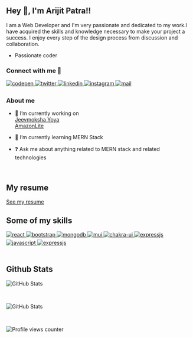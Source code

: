 ## Hey 👋, I'm Arijit Patra!!  
  
I am a Web Developer and I'm very passionate and dedicated to my work.I have acquired the skills and knowledge necessary to make your project a success. I enjoy every step of the design process from discussion and collaboration.
- Passionate coder   
  



### Connect with me 📩  
<!-- <a href="https://github.com/ArijitPatra2906" target="_blank">
<img src=https://img.shields.io/badge/Arijit Patra-%2324292e.svg?&style=for-the-badge&logo=github&logoColor=white alt=github style="margin-bottom: 5px;" />
</a> -->
<a href="https://codepen.com/arijitpatracp" target="_blank">
<img src=https://img.shields.io/badge/ArijitPatra-%23131417.svg?&style=for-the-badge&logo=codepen&logoColor=white alt=codepen style="margin-bottom: 5px;" />
</a>  
<a href="https://twitter.com/ar1stin" target="_blank">
<img src=https://img.shields.io/badge/ar1stin-%2300acee.svg?&style=for-the-badge&logo=twitter&logoColor=white alt=twitter style="margin-bottom: 5px;" />
</a>
<a href="https://linkedin.com/in/arijit-patra-a96025211" target="_blank">
<img src=https://img.shields.io/badge/ArijitPatra-%231E77B5.svg?&style=for-the-badge&logo=linkedin&logoColor=white alt=linkedin style="margin-bottom: 5px;" />
</a>
<a href="https://instagram.com/arijitpatra2906" target="_blank">
<img src=https://img.shields.io/badge/arijitpatra2906-%23000000.svg?&style=for-the-badge&logo=instagram&logoColor=pink alt=instagram style="margin-bottom: 5px;" />
</a>

<a href="mailto:patraarijit440@gmail.com" target="_blank">
<img src=https://img.shields.io/badge/ArijitPatra-orange.svg?&style=for-the-badge&logo=gmail&logoColor=white alt=mail style="margin-bottom: 5px;" />
</a> 

<br/>  

### About me

- 🔭 I’m currently working on <br/> [Jeevmoksha Yoya](https://jeevmokshayoga.com/) <br/>  [AmazonLite](https://amazonlite.vercel.app)
  

- 🌱 I’m currently learning MERN Stack  
  

- ❓ Ask me about anything related to MERN stack and related technologies  

<br/>  


## My resume

<div>
<a href="https://github.com/ArijitPatra2906/Resume/blob/main/resume.pdf" target="_blank">See my resume</a>
</div>

## Some of my skills
<div >  
<a href="https://reactjs.org/" target="_blank">
<img src=https://img.shields.io/badge/react-%2324292e.svg?&style=for-the-badge&logo=react&logoColor=skyblue alt=react style="margin-bottom: 5px;" />
</a>
<a href="/" target="_blank">
<img src=https://img.shields.io/badge/bootstrap-violet.svg?&style=for-the-badge&logo=bootstrap&logoColor=white alt=bootstrap style="margin-bottom: 5px;" />
</a>
<a href="/" target="_blank">
<img src=https://img.shields.io/badge/mongodb-green.svg?&style=for-the-badge&logo=mongodb&logoColor=white alt=mongodb style="margin-bottom: 5px;" />
</a>
<a href="/" target="_blank">
<img src=https://img.shields.io/badge/mui-%231E77B5.svg?&style=for-the-badge&logo=mui&logoColor=skyblue alt=mui style="margin-bottom: 5px;" />
</a>
 <a href="/" target="_blank">
<img src=https://img.shields.io/badge/chakra-ui-%2324292e.svg?&style=for-the-badge&logo=chakra-ui&logoColor=skyblue alt=chakra-ui style="margin-bottom: 5px;" />
</a>
  <a href="/" target="_blank">
<img src=https://img.shields.io/badge/node.js-green.svg?&style=for-the-badge&logo=node.js&logoColor=greeen alt=expressjs style="margin-bottom: 5px;" />
</a>
<a href="/" target="_blank">
<img src=https://img.shields.io/badge/javascript-%2324292e.svg?&style=for-the-badge&logo=javascript&logoColor=yellow alt=javascript style="margin-bottom: 5px;" />
</a>
<a href="/" target="_blank">
<img src=https://img.shields.io/badge/expressjs-%2324292e.svg?&style=for-the-badge&logo=express&logoColor=white alt=expressjs style="margin-bottom: 5px;" />
</a>
</div>  

<br/>  


## Github Stats  


  ![GitHub Stats](https://github-readme-stats.vercel.app/api?username=ArijitPatra2906&show_icons=true&theme=radical)
  
  
  <br/>
  
  ![GitHub Stats](https://github-readme-stats.vercel.app/api/top-langs?username=ArijitPatra2906&layout=compact&theme=radical)

<br/>  

![Profile views counter](https://komarev.com/ghpvc/?username=ArijitPatra2906&&style=flat-square)  
  

<br/>  


<br />
